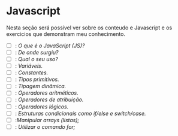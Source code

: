 # Javascript

Nesta seção será possível ver sobre os conteudo e Javascript e os exercicios que demonstram meu conhecimento.


- [ ] : _O que é o JavaScript (JS)?_
- [ ] : _De onde surgiu?_
- [ ] : _Qual o seu uso?_
- [ ] : _Variáveis._
- [ ] : _Constantes._
- [ ] : _Tipos primitivos._
- [ ] : _Tipagem dinâmica._
- [ ] : _Operadores aritméticos._
- [ ] : _Operadores de atribuição._
- [ ] : _Operadores lógicos._
- [ ] : _Estruturas condicionais como if/else e switch/case._
-  [ ] :_Manipular arrays (listas);_
- [ ] : _Utilizar o comando for;_